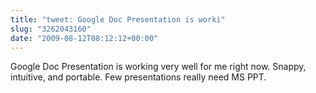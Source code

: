```yaml
---
title: "tweet: Google Doc Presentation is worki"
slug: "3262043160"
date: "2009-08-12T08:12:12+00:00"
---
```

Google Doc Presentation is working very well for me right now. Snappy, intuitive, and portable.  Few presentations really need MS PPT.